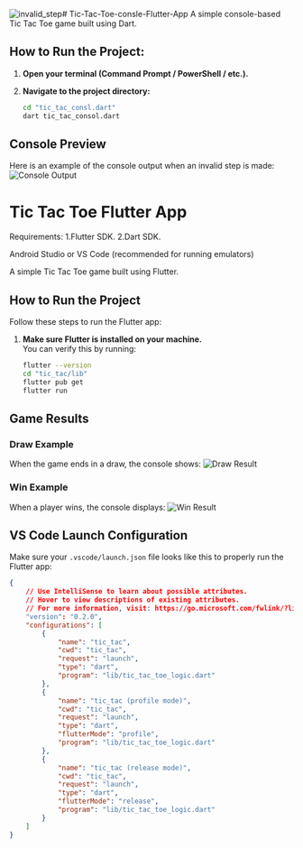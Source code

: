 ![invalid_step](https://github.com/user-attachments/assets/341d3f7e-d183-4d8a-9953-a240c2bac92f)﻿# Tic-Tac-Toe-consle-Flutter-App
 A simple console-based Tic Tac Toe game built using Dart.

## How to Run the Project:

1. **Open your terminal (Command Prompt / PowerShell / etc.).**

2. **Navigate to the project directory:**
   ```bash
   cd "tic_tac_consl.dart"
   dart tic_tac_consol.dart
   
## Console Preview

Here is an example of the console output when an invalid step is made:
![Console Output](https://raw.githubusercontent.com/MaysamMB/Tic-Tac-Toe-consle-Flutter-App/main/output_image/invalid_step.png)



# Tic Tac Toe Flutter App
Requirements:
  1.Flutter SDK.
  2.Dart SDK.

Android Studio or VS Code (recommended for running emulators)

A simple Tic Tac Toe game built using Flutter.

## How to Run the Project
Follow these steps to run the Flutter app:

1. **Make sure Flutter is installed on your machine.**  
   You can verify this by running:
   ```bash
   flutter --version
   cd "tic_tac/lib"
   flutter pub get
   flutter run

## Game Results

### Draw Example

When the game ends in a draw, the console shows:
![Draw Result](https://raw.githubusercontent.com/MaysamMB/Tic-Tac-Toe-consle-Flutter-App/main/output_image/Draw.png)
### Win Example

When a player wins, the console displays:
![Win Result](https://raw.githubusercontent.com/MaysamMB/Tic-Tac-Toe-consle-Flutter-App/main/output_image/Wins.png)


## VS Code Launch Configuration

Make sure your `.vscode/launch.json` file looks like this to properly run the Flutter app:

```json
{
    // Use IntelliSense to learn about possible attributes.
    // Hover to view descriptions of existing attributes.
    // For more information, visit: https://go.microsoft.com/fwlink/?linkid=830387
    "version": "0.2.0",
    "configurations": [
        {
            "name": "tic_tac",
            "cwd": "tic_tac",
            "request": "launch",
            "type": "dart",
            "program": "lib/tic_tac_toe_logic.dart"
        },
        {
            "name": "tic_tac (profile mode)",
            "cwd": "tic_tac",
            "request": "launch",
            "type": "dart",
            "flutterMode": "profile",
            "program": "lib/tic_tac_toe_logic.dart"
        },
        {
            "name": "tic_tac (release mode)",
            "cwd": "tic_tac",
            "request": "launch",
            "type": "dart",
            "flutterMode": "release",
            "program": "lib/tic_tac_toe_logic.dart"
        }
    ]
}



